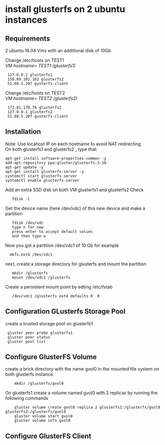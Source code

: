 # install glusterfs on 2 ubuntu instances 
## Requirements
2 ubuntu 16.04 Vms with an additional disk of 10Gb  

Change /etc/hosts on TEST1  
*VM  hostname= TEST1 (glusterfs1)*
```shell script
 127.0.0.1 glusterfs1
 158.69.102.162 glusterfs2
 51.68.5.207 gusterfs-client
````
Change /etc/hosts on TEST2  
*VM  hostname= TEST2 (glusterfs2)*
```shell script
 172.81.178.76 glusterfs1
 127.0.0.1 glusterfs2
 51.68.5.207 gusterfs-client
```
## Installation 
Note: Use locahost IP on each hostname to avoid NAT redirecting   
On both glusterfs1 and glusterfs2 , type that: 
```shell script
apt-get install software-properties-common -y
add-apt-repository ppa:gluster/glusterfs-3.10
apt-get update -y
apt-get install glusterfs-server -y
systemctl start glusterfs-server 
systemctl enable glusterfs-server
```
Add an extra SSD disk on both VM glusterfs1 and glusterfs2
Check 
```shell script
   fdisk -l 
```
Get the device name (here /dev/vdc) of this new device and make a partition 
```
   fdisk /dev/vdc 
   type n for new
   press enter to accept default values 
   and then type w 
```
Now you got a partition /dev/vdc1 of 10 Gb for example
```shell script
  mkfs.ext4 /dev/vdc1 
```
next, create a storage directory for glusterfs and mount the partition 
```shell script
   mkdir /glusterfs
   mount /dev/vdc1 /glusterfs
```
Create a persistent mount point by edting /etc/fstab 
```
   /dev/vdc1 /glusterfs ext4 defaults 0  0 
 ```

## Configuration GLusterfs Storage Pool

create a trusted storage pool on glusterfs1 
```shell script
 gluster peer probe glusterfs1
 gluster peer status
 gluster pool list
```
## Configure GlusterFS Volume
create a brick directory  with the name gvol0 in the mounted file system on both glusterfs instance. 
```shell script
    mkdir /glusterfs/gvol0
```
On glusterfs1 create a volume named gvol0 with 2 replicas by running the following commands 
```shell script
    gluster volume create gvol0 replica 2 glusterfs1:/glusterfs/gvol0 glusterfs2:/glusterfs/gvol0
    gluster volume start gvol0
    gluster volume info gvol0
```
## Configure GlusterFS Client



